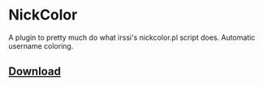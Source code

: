 NickColor
=========

A plugin to pretty much do what irssi's nickcolor.pl script does. Automatic username coloring.

[Download](https://github.com/blha303/bukkit-nickcolor/releases/latest)
--------
